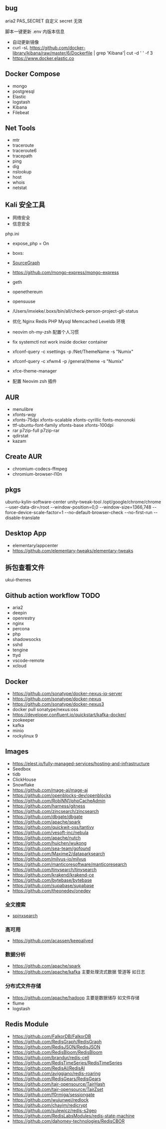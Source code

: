 ## bug

aria2
PAS_SECRET 自定义 secret 无效

脚本一键更新 .env 内版本信息

- 自动更新镜像
- curl -sL https://github.com/docker-library/kibana/raw/master/6/Dockerfile | grep 'Kibana'| cut -d ' ' -f 3
- https://www.docker.elastic.co

## Docker Compose
- mongo
- postgresql
- Elastic
- logstash
- Kibana
- Filebeat

 ## Net Tools
 - mtr
 - traceroute
 - traceroute6
 - tracepath
 - ping
 - dig
 - nslookup
 - host
 - whois
 - netstat

## Kali 安全工具
- 网络安全
- 信息安全

php.ini
- expose_php = On

- boxs:
- [SourceGraph](https://github.com/sourcegraph/sourcegraph)

- https://github.com/mongo-express/mongo-express
- geth
- openethereum
- opensuuse
- /Users/imxieke/.boxs/bin/all/check-person-project-git-status

- 优化 Nginx Redis PHP Mysql Memcached Leveldb 环境
- neovim oh-my-zsh 配置个人习惯
- fix systemctl not work inside docker container
- xfconf-query -c xsettings -p /Net/ThemeName -s "Numix"
- xfconf-query -c xfwm4 -p /general/theme -s "Numix"
- xfce-theme-manager
- 配置 Neovim zsh 插件


## AUR
- menulibre
- xfonts-wqy
- xfonts-75dpi xfonts-scalable xfonts-cyrillic  fonts-mononoki
-  ttf-ubuntu-font-family xfonts-base xfonts-100dpi
-  rar p7zip-full p7zip-rar
-  qdirstat
-  kazam

## Create AUR
- chromium-codecs-ffmpeg
- chromium-browser-l10n

## pkgs

ubuntu-kylin-software-center
unity-tweak-tool
/opt/google/chrome/chrome --user-data-dir=/root --window-position=0,0 --window-size=1366,748 --force-device-scale-factor=1 --no-default-browser-check --no-first-run --disable-translate

## Desktop App
- elementary/appcenter
- https://github.com/elementary-tweaks/elementary-tweaks

## 拆包查看文件
ukui-themes

## Github action workflow TODO
- aria2
- deepin
- openrestry
- nginx
- percona
- php
- shadowsocks
- sshd
- tengine
- ttyd
- vscode-remote
- xcloud

## Docker
- https://github.com/sonatype/docker-nexus-iq-server
- https://github.com/sonatype/docker-nexus
- https://github.com/sonatype/docker-nexus3
- docker pull sonatype/nexus:oss
- https://developer.confluent.io/quickstart/kafka-docker/
- zookeeper
- kafka
- minio
- rockylinux 9

## Images
- https://elest.io/fully-managed-services/hosting-and-infrastructure
- Seedbox
- tidb
- ClickHouse
- Snowflake
- https://github.com/mage-ai/mage-ai
- https://github.com/openblocks-dev/openblocks
- https://github.com/RobiNN1/phpCacheAdmin
- https://github.com/harness/gitness
- https://github.com/zincsearch/zincsearch
- https://github.com/dbgate/dbgate
- https://github.com/apache/spark
- https://github.com/quickwit-oss/tantivy
- https://github.com/vesoft-inc/nebula
- https://github.com/apache/nutch
- https://github.com/huichen/wukong
- https://github.com/sea-team/gofound
- https://github.com/Maxime2/dataparksearch
- https://github.com/milvus-io/milvus
- https://github.com/manticoresoftware/manticoresearch
- https://github.com/tinysearch/tinysearch
- https://github.com/krakend/krakend-ce
- https://github.com/bytebase/bytebase
- https://github.com/supabase/supabase
- https://github.com/theonedev/onedev

### 全文搜索
- [spinxsearch](https://sphinxsearch.com/downloads/current/)

### 高可用
- https://github.com/acassen/keepalived

### 数据分析
- https://github.com/apache/spark
- https://github.com/apache/kafka 主要处理流式数据 管道等 如日志

### 分布式文件存储
- https://github.com/apache/hadoop 主要是数据储存 如文件存储
- flume
- logstash

## Redis Module
- https://github.com/FalkorDB/FalkorDB
- https://github.com/RedisGraph/RedisGraph
- https://github.com/RedisJSON/RedisJSON
- https://github.com/RedisBloom/RedisBloom
- https://github.com/brandur/redis-cell
- https://github.com/RedisTimeSeries/RedisTimeSeries
- https://github.com/RedisAI/RedisAI
- https://github.com/aviggiano/redis-roaring
- https://github.com/RedisGears/RedisGears
- https://github.com/tair-opensource/TairHash
- https://github.com/tair-opensource/TairZset
- https://github.com/f0rmiga/sessiongate
- https://github.com/wujunwei/redlock
- https://github.com/chayim/redicrypt
- https://github.com/sulewicz/redis-s2geo
- https://github.com/RedisLabsModules/redis-state-machine
- https://github.com/dahomey-technologies/RedisCBOR

